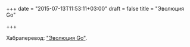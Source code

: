 +++
date = "2015-07-13T11:53:11+03:00"
draft = false
title = "Эволюция Go"

+++

<p>Хабраперевод: <a href="http://habrahabr.ru/post/262295/">&quot;Эволюция Go&quot;</a>.&nbsp;</p>

